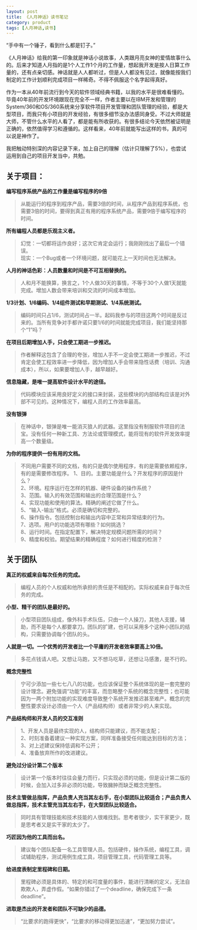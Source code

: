 ```yaml
---
layout: post
title: 《人月神话》读书笔记
category: product
tags: [人月神话,读书]
---
```


“手中有一个锤子，看到什么都是钉子。”

《人月神话》给我的第一印象就是神话小说故事，人类跟月亮女神的爱情故事什么的。后来才知道人月指的是1个人工作1个月的工作量，想起我开发是按人日算工作量的，还有点亲切感。神话就是人人都听过，但是人人都没有见过，就像能按我们制定的工作计划顺利完成项目一样稀奇。不得不佩服这个名字起得真好。

作为一本从40年前流行到今天的软件领域经典书籍，以我的水平是很难看懂的。毕竟40年前的开发环境跟现在完全不一样，作者主要以在IBM开发和管理的System/360和OS/360系统来分享软件项目开发管理和团队管理的经验，都是大型项目，而我只有小项目的开发经验，有很多细节没办法感同身受。不过大师就是大师，不管什么水平的人看了，都是能有所收获的。有很多结论今天依然被证明是正确的，依然值得学习和遵循的。这样看来，40年前就能写出这样的书，真的可以说是神作了。

我把触动特别深的内容记录下来，加上自己的理解（估计只理解了5%），也尝试运用到自己的项目开发当中，共勉。

## 关于项目：

__编写程序系统产品的工作量是编写程序的9倍__
>从能运行的程序到程序产品，需要3倍的时间，从程序产品到程序系统，也需要3倍的时间，要得到真正有用的程序系统产品，需要9倍于编写程序的时间。

__所有编程人员都是乐观主义者。__
>幻觉：一切都将运作良好；这次它肯定会运行；我刚刚找出了最后一个错误。   
现实：一个Bug或者一个环境问题，就可能花上一天时间也无法解决。

__人月的神话色彩：人员数量和时间是不可互相替换的。__
>人和月不能换算，换言之，1个人做30天的事情，不等于30个人做1天就能完成。增加人数会带来培训和交流的时间成本增加。

__1/3计划、1/6编码、1/4组件测试和早期测试、1/4系统测试。__
>编码时间只占1/6，测试时间占一半。起码我参与的项目这两个时间是反过来的。当所有竞争对手都许诺只要1/6的时间就能完成项目，我们能坚持那个“1”吗？

__在项目后期增加人手，只会使工期进一步推迟。__
>作者解释这包含了合理的夸张，增加人手不一定会使工期进一步推迟，不过肯定会使工程效率进一步降低，因为增加人手会带来隐性话费（培训、沟通成本），所以，如果要增加人手，越早越好。

__信息隐藏，是唯一提高软件设计水平的途径。__
>代码模块应该采用良好定义的接口来封装，这些模块的内部结构应该是对外部不可见的。这种情况下，编程人员的工作效率最高。

__没有银弹__
>在神话中，银弹是唯一能消灭狼人的武器。这里指没有制服软件项目的法宝。没有任何一种新工具、方法论或管理模式，能将现有的软件开发效率提高一个数量级。

__为你的程序提供一份有用的文档。__
>不同用户需要不同的文档，有的只是偶尔使用程序，有的是需要依赖程序，有的是需要修改程序。
1、目的。主要功能是什么？开发程序的原因是什么？  
2、环境。程序运行在怎样的机器、硬件设备的操作系统？  
3、范围。输入的有效范围和输出的合理范围是什么？  
4、实现功能和使用的算法。精确的阐述它做了什么。  
5、“输入-输出”格式。必须是确切和完整的。  
6、操作指令。包括控制台和输出内容中正常和异常结束的行为。  
7、选项。用户的功能选项有哪些？如何挑选？  
8、运行时间。在指定配置下，解决特定规模问题所需的时间？  
9、精度和校验。期望结果的精确程度？如何进行精度的检测？


## 关于团队

__真正的权威来自每次任务的完成。__
>编程人员的个人权威和他所承担的责任是不相配的。实际权威来自于每次任务的完成。

__小型、精干的团队是最好的。__
>小型项目团队组成，像外科手术队伍，只由一个人操刀，其他人支援，辅助，而不是每个人都要拿刀。团队的扩建，也可以采用多个这种小团队的结构，只需要协调每个团队的头。

__人就是一切。一个优秀的开发者比一个平庸的开发者效率要高上10倍。__
>多花点钱请人吧。又想让马跑，又不想马吃草，还想让马感激，是不行的。

__概念完整性__
>宁可少添加一些七七八八的功能，也应该保证整个系统体现的是一套完整的设计理念。避免强调“功能”的丰富，而忽略整个系统的概念完整性；也可能因为一两个附加功能的实现难度导致整个系统开发推迟甚至难产。概念的完整性要求设计必须由一个人（产品结构师）或者非常少的人来实现。

__产品结构师和开发人员的交互准则__
>1、开发人员是最终实现的人，结构师只能建议，而不能支配；  
2、时刻准备着建议一种实现方案，同样准备接受任何能达到目标的方法；  
3、对上述建议保持低调和不公开；  
4、准备放弃所作的改进建议。

__避免过分设计第二个版本__
>设计第一个版本时往往会量力而行，只实现必须的功能，但是设计第二版的时候，会加入过多非必须的功能，导致臃肿而缺乏概念完整性。

__技术主管做总指挥，产品负责人充当其左右手，在小型团队比较适合；产品负责人做总指挥，技术主管充当其左右手，在大型团队比较适合。__
>同时具有管理技能和技术技能的人很难找到。思考者很少，实干家更少，既是思考者又是实干家的太少了。

__巧匠因为他的工具而出名。__
>建议每个团队配备一名工具管理人员。包括硬件，操作系统，编程工具，调试辅助程序，测试用例生成工具，项目管理工具，代码管理工具等。

__给进度表制定里程碑和日期。__
>里程碑必须是具体的、特定的和可度量的事件，能进行清晰的定义，无法自欺欺人，弄虚作假。“如果你错过了一个deadline，确保完成下一条deadline”。

__进取是杰出的开发者和团队不可缺少的品德。__
>“比要求的跑得更快”，“比要求的移动得更加迅速”，“更加努力尝试”。








